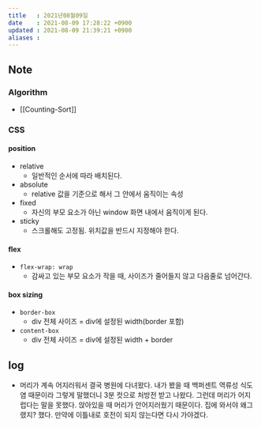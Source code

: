 ```yaml
---
title   : 2021년08월09일 
date    : 2021-08-09 17:28:22 +0900
updated : 2021-08-09 21:39:21 +0900
aliases : 
---
```

## Note
### Algorithm
- [[Counting-Sort]]

### CSS 
#### position  
- relative 
  - 일반적인 순서에 따라 배치된다. 
- absolute 
  - relative 값을 기준으로 해서 그 안에서 움직이는 속성  
- fixed 
  - 자신의 부모 요소가 아닌 window 화면 내에서 움직이게 된다.  
- sticky 
	- 스크롤해도 고정됨. 위치값을 반드시 지정해야 한다.  

#### flex
- `flex-wrap: wrap` 
	- 감싸고 있는 부모 요소가 작을 때, 사이즈가 줄어들지 않고 다음줄로 넘어간다.  
		
#### box sizing  
- `border-box`
  - div 전체 사이즈 = div에 설정된 width(border 포함)  
- `content-box`
  - div 전체 사이즈 = div에 설정된 width + border 
## log 
- 머리가 계속 어지러워서 결국 병원에 다녀왔다. 내가 봤을 때 백퍼센트 역류성 식도염 때문이라 그렇게 말했더니 3분 컷으로 처방전 받고 나왔다. 그런데 머리가 어지럽다는 말을 못했다. 앉아있을 때 머리가 안어지러웠기 때문이다. 집에 와서야 왜그랬지? 했다. 만약에 이틀내로 호전이 되지 않는다면 다시 가야겠다.  
	
	
